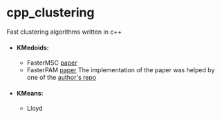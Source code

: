 # cpp_clustering
Fast clustering algorithms written in c++

- #### KMedoids:
  - FasterMSC [paper](https://arxiv.org/pdf/2209.12553.pdf)
  - FasterPAM [paper](https://arxiv.org/pdf/2008.05171.pdf)
The implementation of the paper was helped by one of the [author's repo](https://github.com/kno10/rust-kmedoids/tree/main/src)

- #### KMeans:
  - Lloyd
